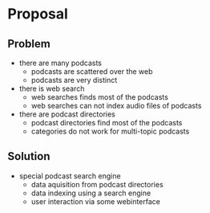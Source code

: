 Proposal
========

Problem
-------

-   there are many podcasts
    -   podcasts are scattered over the web
    -   podcasts are very distinct
-   there is web search
    -   web searches finds most of the podcasts
    -   web searches can not index audio files of podcasts
-   there are podcast directories
    -   podcast directories find most of the podcasts
    -   categories do not work for multi-topic podcasts

Solution
--------

-   special podcast search engine
    -   data aquisition from podcast directories
    -   data indexing using a search engine
    -   user interaction via some webinterface
